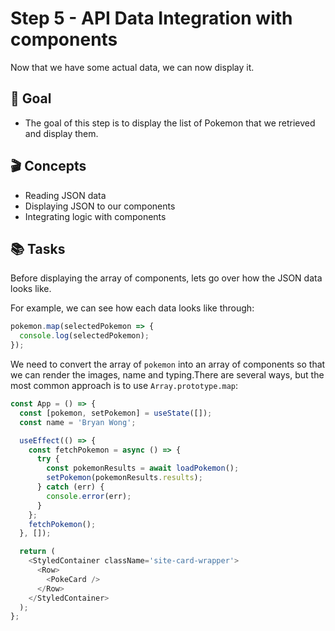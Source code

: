 # Step 5 - API Data Integration with components

Now that we have some actual data, we can now display it.

## 🥇 Goal

- The goal of this step is to display the list of Pokemon that we retrieved and display them.

## 🎬 Concepts

- Reading JSON data
- Displaying JSON to our components
- Integrating logic with components

## 📚 Tasks

Before displaying the array of components, lets go over how
the JSON data looks like.

For example, we can see how each data looks like through:

```javascript
pokemon.map(selectedPokemon => {
  console.log(selectedPokemon);
});
```

We need to convert the array of `pokemon` into an array of components so that we can render the images, name and typing.There are several ways, but the most common approach is to use `Array.prototype.map`:

```javascript
const App = () => {
  const [pokemon, setPokemon] = useState([]);
  const name = 'Bryan Wong';

  useEffect(() => {
    const fetchPokemon = async () => {
      try {
        const pokemonResults = await loadPokemon();
        setPokemon(pokemonResults.results);
      } catch (err) {
        console.error(err);
      }
    };
    fetchPokemon();
  }, []);

  return (
    <StyledContainer className='site-card-wrapper'>
      <Row>
        <PokeCard />
      </Row>
    </StyledContainer>
  );
};
```
